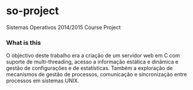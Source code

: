 so-project
===========

Sistemas Operativos 2014/2015 Course Project

### What is this
O objectivo deste trabalho era a criação de um servidor web em C com suporte de
multi-threading, acesso a informação estática e dinâmica e gestão de configurações
e de estatísticas. Também a exploração de mecanismos de gestão de processos,
comunicação e sincronização entre processos em sistemas UNIX.

